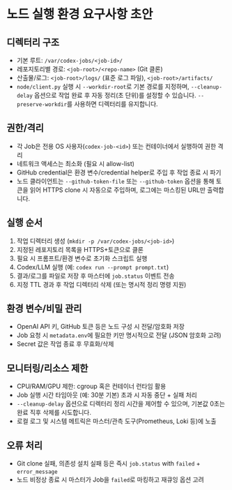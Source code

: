 # 노드 실행 환경 요구사항 초안

## 디렉터리 구조
- 기본 루트: `/var/codex-jobs/<job-id>/`
- 레포지토리별 경로: `<job-root>/<repo-name>` (Git 클론)
- 산출물/로그: `<job-root>/logs/` (표준 로그 파일), `<job-root>/artifacts/`
- `node/client.py` 실행 시 `--workdir-root`로 기본 경로를 지정하며, `--cleanup-delay` 옵션으로 작업 완료 후 자동 정리(초 단위)를 설정할 수 있습니다. `--preserve-workdir`를 사용하면 디렉터리를 유지합니다.

## 권한/격리
- 각 Job은 전용 OS 사용자(`codex-job-<id>`) 또는 컨테이너에서 실행하여 권한 격리
- 네트워크 액세스는 최소화 (필요 시 allow-list)
- GitHub credential은 환경 변수/credential helper로 주입 후 작업 종료 시 파기
- 노드 클라이언트는 `--github-token-file` 또는 `--github-token` 옵션을 통해 토큰을 읽어 HTTPS clone 시 자동으로 주입하며, 로그에는 마스킹된 URL만 출력합니다.

## 실행 순서
1. 작업 디렉터리 생성 (`mkdir -p /var/codex-jobs/<job-id>`)
2. 지정된 레포지토리 목록을 HTTPS+토큰으로 클론
3. 필요 시 프롬프트/환경 변수로 초기화 스크립트 실행
4. Codex/LLM 실행 (예: `codex run --prompt prompt.txt`)
5. 결과/로그를 파일로 저장 후 마스터에 `job.status` 이벤트 전송
6. 지정 TTL 경과 후 작업 디렉터리 삭제 (또는 명시적 정리 명령 지원)

## 환경 변수/비밀 관리
- OpenAI API 키, GitHub 토큰 등은 노드 구성 시 전달/암호화 저장
- Job 요청 시 `metadata.env`에 필요한 키만 명시적으로 전달 (JSON 암호화 고려)
- Secret 값은 작업 종료 후 무효화/삭제

## 모니터링/리소스 제한
- CPU/RAM/GPU 제한: cgroup 혹은 컨테이너 런타임 활용
- Job 실행 시간 타임아웃 (예: 30분 기본) 초과 시 자동 중단 + 실패 처리
- `--cleanup-delay` 옵션으로 디렉터리 정리 시간을 제어할 수 있으며, 기본값 0초는 완료 직후 삭제를 시도합니다.
- 로컬 로그 및 시스템 메트릭은 마스터/관측 도구(Prometheus, Loki 등)에 노출

## 오류 처리
- Git clone 실패, 의존성 설치 실패 등은 즉시 `job.status` with `failed` + `error_message`
- 노드 비정상 종료 시 마스터가 Job을 `failed`로 마킹하고 재큐잉 옵션 고려
